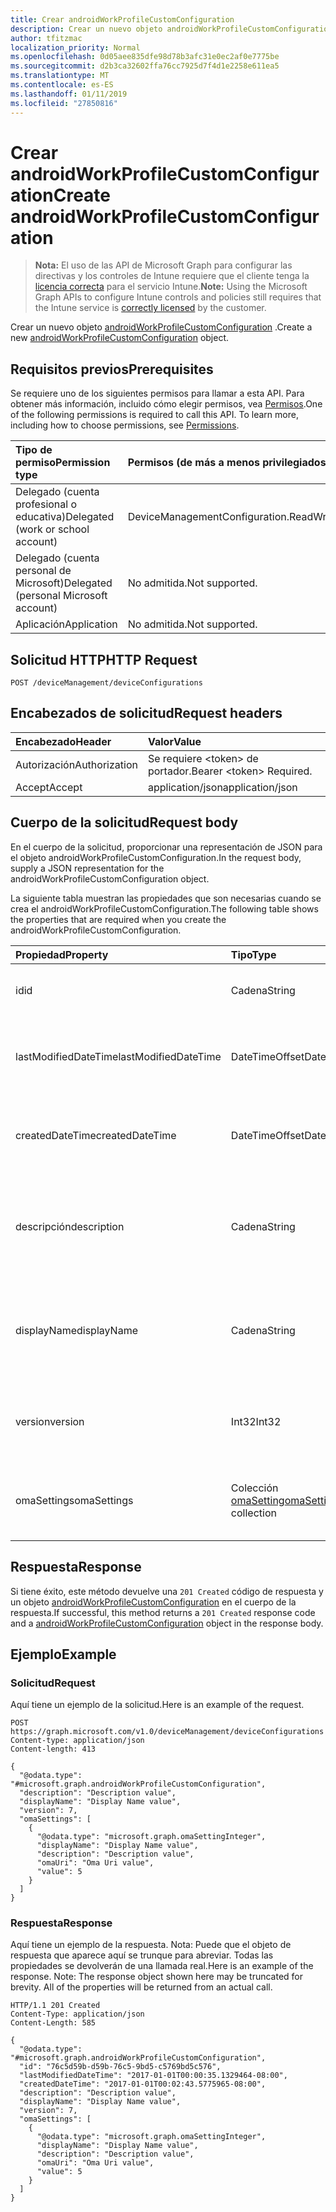 ```yaml
---
title: Crear androidWorkProfileCustomConfiguration
description: Crear un nuevo objeto androidWorkProfileCustomConfiguration.
author: tfitzmac
localization_priority: Normal
ms.openlocfilehash: 0d05aee835dfe98d78b3afc31e0ec2af0e7775be
ms.sourcegitcommit: d2b3ca32602ffa76cc7925d7f4d1e2258e611ea5
ms.translationtype: MT
ms.contentlocale: es-ES
ms.lasthandoff: 01/11/2019
ms.locfileid: "27850816"
---
```

# <a name="create-androidworkprofilecustomconfiguration"></a><span data-ttu-id="6088f-103">Crear androidWorkProfileCustomConfiguration</span><span class="sxs-lookup"><span data-stu-id="6088f-103">Create androidWorkProfileCustomConfiguration</span></span>

> <span data-ttu-id="6088f-104">**Nota:** El uso de las API de Microsoft Graph para configurar las directivas y los controles de Intune requiere que el cliente tenga la [licencia correcta](https://go.microsoft.com/fwlink/?linkid=839381) para el servicio Intune.</span><span class="sxs-lookup"><span data-stu-id="6088f-104">**Note:** Using the Microsoft Graph APIs to configure Intune controls and policies still requires that the Intune service is [correctly licensed](https://go.microsoft.com/fwlink/?linkid=839381) by the customer.</span></span>

<span data-ttu-id="6088f-105">Crear un nuevo objeto [androidWorkProfileCustomConfiguration](../resources/intune-deviceconfig-androidworkprofilecustomconfiguration.md) .</span><span class="sxs-lookup"><span data-stu-id="6088f-105">Create a new [androidWorkProfileCustomConfiguration](../resources/intune-deviceconfig-androidworkprofilecustomconfiguration.md) object.</span></span>
## <a name="prerequisites"></a><span data-ttu-id="6088f-106">Requisitos previos</span><span class="sxs-lookup"><span data-stu-id="6088f-106">Prerequisites</span></span>
<span data-ttu-id="6088f-p101">Se requiere uno de los siguientes permisos para llamar a esta API. Para obtener más información, incluido cómo elegir permisos, vea [Permisos](/graph/permissions-reference).</span><span class="sxs-lookup"><span data-stu-id="6088f-p101">One of the following permissions is required to call this API. To learn more, including how to choose permissions, see [Permissions](/graph/permissions-reference).</span></span>

|<span data-ttu-id="6088f-109">Tipo de permiso</span><span class="sxs-lookup"><span data-stu-id="6088f-109">Permission type</span></span>|<span data-ttu-id="6088f-110">Permisos (de más a menos privilegiados)</span><span class="sxs-lookup"><span data-stu-id="6088f-110">Permissions (from most to least privileged)</span></span>|
|:---|:---|
|<span data-ttu-id="6088f-111">Delegado (cuenta profesional o educativa)</span><span class="sxs-lookup"><span data-stu-id="6088f-111">Delegated (work or school account)</span></span>|<span data-ttu-id="6088f-112">DeviceManagementConfiguration.ReadWrite.All</span><span class="sxs-lookup"><span data-stu-id="6088f-112">DeviceManagementConfiguration.ReadWrite.All</span></span>|
|<span data-ttu-id="6088f-113">Delegado (cuenta personal de Microsoft)</span><span class="sxs-lookup"><span data-stu-id="6088f-113">Delegated (personal Microsoft account)</span></span>|<span data-ttu-id="6088f-114">No admitida.</span><span class="sxs-lookup"><span data-stu-id="6088f-114">Not supported.</span></span>|
|<span data-ttu-id="6088f-115">Aplicación</span><span class="sxs-lookup"><span data-stu-id="6088f-115">Application</span></span>|<span data-ttu-id="6088f-116">No admitida.</span><span class="sxs-lookup"><span data-stu-id="6088f-116">Not supported.</span></span>|

## <a name="http-request"></a><span data-ttu-id="6088f-117">Solicitud HTTP</span><span class="sxs-lookup"><span data-stu-id="6088f-117">HTTP Request</span></span>
<!-- {
  "blockType": "ignored"
}
-->
``` http
POST /deviceManagement/deviceConfigurations
```

## <a name="request-headers"></a><span data-ttu-id="6088f-118">Encabezados de solicitud</span><span class="sxs-lookup"><span data-stu-id="6088f-118">Request headers</span></span>
|<span data-ttu-id="6088f-119">Encabezado</span><span class="sxs-lookup"><span data-stu-id="6088f-119">Header</span></span>|<span data-ttu-id="6088f-120">Valor</span><span class="sxs-lookup"><span data-stu-id="6088f-120">Value</span></span>|
|:---|:---|
|<span data-ttu-id="6088f-121">Autorización</span><span class="sxs-lookup"><span data-stu-id="6088f-121">Authorization</span></span>|<span data-ttu-id="6088f-122">Se requiere &lt;token&gt; de portador.</span><span class="sxs-lookup"><span data-stu-id="6088f-122">Bearer &lt;token&gt; Required.</span></span>|
|<span data-ttu-id="6088f-123">Accept</span><span class="sxs-lookup"><span data-stu-id="6088f-123">Accept</span></span>|<span data-ttu-id="6088f-124">application/json</span><span class="sxs-lookup"><span data-stu-id="6088f-124">application/json</span></span>|

## <a name="request-body"></a><span data-ttu-id="6088f-125">Cuerpo de la solicitud</span><span class="sxs-lookup"><span data-stu-id="6088f-125">Request body</span></span>
<span data-ttu-id="6088f-126">En el cuerpo de la solicitud, proporcionar una representación de JSON para el objeto androidWorkProfileCustomConfiguration.</span><span class="sxs-lookup"><span data-stu-id="6088f-126">In the request body, supply a JSON representation for the androidWorkProfileCustomConfiguration object.</span></span>

<span data-ttu-id="6088f-127">La siguiente tabla muestran las propiedades que son necesarias cuando se crea el androidWorkProfileCustomConfiguration.</span><span class="sxs-lookup"><span data-stu-id="6088f-127">The following table shows the properties that are required when you create the androidWorkProfileCustomConfiguration.</span></span>

|<span data-ttu-id="6088f-128">Propiedad</span><span class="sxs-lookup"><span data-stu-id="6088f-128">Property</span></span>|<span data-ttu-id="6088f-129">Tipo</span><span class="sxs-lookup"><span data-stu-id="6088f-129">Type</span></span>|<span data-ttu-id="6088f-130">Descripción</span><span class="sxs-lookup"><span data-stu-id="6088f-130">Description</span></span>|
|:---|:---|:---|
|<span data-ttu-id="6088f-131">id</span><span class="sxs-lookup"><span data-stu-id="6088f-131">id</span></span>|<span data-ttu-id="6088f-132">Cadena</span><span class="sxs-lookup"><span data-stu-id="6088f-132">String</span></span>|<span data-ttu-id="6088f-133">Clave de la entidad.</span><span class="sxs-lookup"><span data-stu-id="6088f-133">Key of the entity.</span></span> <span data-ttu-id="6088f-134">Heredado de [deviceConfiguration](../resources/intune-deviceconfig-deviceconfiguration.md)</span><span class="sxs-lookup"><span data-stu-id="6088f-134">Inherited from [deviceConfiguration](../resources/intune-deviceconfig-deviceconfiguration.md)</span></span>|
|<span data-ttu-id="6088f-135">lastModifiedDateTime</span><span class="sxs-lookup"><span data-stu-id="6088f-135">lastModifiedDateTime</span></span>|<span data-ttu-id="6088f-136">DateTimeOffset</span><span class="sxs-lookup"><span data-stu-id="6088f-136">DateTimeOffset</span></span>|<span data-ttu-id="6088f-137">Fecha y hora en la que se modificó el objeto por última vez.</span><span class="sxs-lookup"><span data-stu-id="6088f-137">DateTime the object was last modified.</span></span> <span data-ttu-id="6088f-138">Heredado de [deviceConfiguration](../resources/intune-deviceconfig-deviceconfiguration.md)</span><span class="sxs-lookup"><span data-stu-id="6088f-138">Inherited from [deviceConfiguration](../resources/intune-deviceconfig-deviceconfiguration.md)</span></span>|
|<span data-ttu-id="6088f-139">createdDateTime</span><span class="sxs-lookup"><span data-stu-id="6088f-139">createdDateTime</span></span>|<span data-ttu-id="6088f-140">DateTimeOffset</span><span class="sxs-lookup"><span data-stu-id="6088f-140">DateTimeOffset</span></span>|<span data-ttu-id="6088f-141">Fecha y hora en la que se creó el objeto.</span><span class="sxs-lookup"><span data-stu-id="6088f-141">DateTime the object was created.</span></span> <span data-ttu-id="6088f-142">Heredado de [deviceConfiguration](../resources/intune-deviceconfig-deviceconfiguration.md)</span><span class="sxs-lookup"><span data-stu-id="6088f-142">Inherited from [deviceConfiguration](../resources/intune-deviceconfig-deviceconfiguration.md)</span></span>|
|<span data-ttu-id="6088f-143">descripción</span><span class="sxs-lookup"><span data-stu-id="6088f-143">description</span></span>|<span data-ttu-id="6088f-144">Cadena</span><span class="sxs-lookup"><span data-stu-id="6088f-144">String</span></span>|<span data-ttu-id="6088f-145">Descripción proporcionada por el administrador de la configuración del dispositivo.</span><span class="sxs-lookup"><span data-stu-id="6088f-145">Admin provided description of the Device Configuration.</span></span> <span data-ttu-id="6088f-146">Heredado de [deviceConfiguration](../resources/intune-deviceconfig-deviceconfiguration.md)</span><span class="sxs-lookup"><span data-stu-id="6088f-146">Inherited from [deviceConfiguration](../resources/intune-deviceconfig-deviceconfiguration.md)</span></span>|
|<span data-ttu-id="6088f-147">displayName</span><span class="sxs-lookup"><span data-stu-id="6088f-147">displayName</span></span>|<span data-ttu-id="6088f-148">Cadena</span><span class="sxs-lookup"><span data-stu-id="6088f-148">String</span></span>|<span data-ttu-id="6088f-149">Nombre proporcionado por el administrador de la configuración del dispositivo.</span><span class="sxs-lookup"><span data-stu-id="6088f-149">Admin provided name of the device configuration.</span></span> <span data-ttu-id="6088f-150">Heredado de [deviceConfiguration](../resources/intune-deviceconfig-deviceconfiguration.md)</span><span class="sxs-lookup"><span data-stu-id="6088f-150">Inherited from [deviceConfiguration](../resources/intune-deviceconfig-deviceconfiguration.md)</span></span>|
|<span data-ttu-id="6088f-151">version</span><span class="sxs-lookup"><span data-stu-id="6088f-151">version</span></span>|<span data-ttu-id="6088f-152">Int32</span><span class="sxs-lookup"><span data-stu-id="6088f-152">Int32</span></span>|<span data-ttu-id="6088f-153">Versión de la configuración del dispositivo.</span><span class="sxs-lookup"><span data-stu-id="6088f-153">Version of the device configuration.</span></span> <span data-ttu-id="6088f-154">Heredado de [deviceConfiguration](../resources/intune-deviceconfig-deviceconfiguration.md)</span><span class="sxs-lookup"><span data-stu-id="6088f-154">Inherited from [deviceConfiguration](../resources/intune-deviceconfig-deviceconfiguration.md)</span></span>|
|<span data-ttu-id="6088f-155">omaSettings</span><span class="sxs-lookup"><span data-stu-id="6088f-155">omaSettings</span></span>|<span data-ttu-id="6088f-156">Colección [omaSetting](../resources/intune-deviceconfig-omasetting.md)</span><span class="sxs-lookup"><span data-stu-id="6088f-156">[omaSetting](../resources/intune-deviceconfig-omasetting.md) collection</span></span>|<span data-ttu-id="6088f-157">Configuración de OMA.</span><span class="sxs-lookup"><span data-stu-id="6088f-157">OMA settings.</span></span> <span data-ttu-id="6088f-158">Esta colección puede contener un máximo de 500 elementos.</span><span class="sxs-lookup"><span data-stu-id="6088f-158">This collection can contain a maximum of 500 elements.</span></span>|



## <a name="response"></a><span data-ttu-id="6088f-159">Respuesta</span><span class="sxs-lookup"><span data-stu-id="6088f-159">Response</span></span>
<span data-ttu-id="6088f-160">Si tiene éxito, este método devuelve una `201 Created` código de respuesta y un objeto [androidWorkProfileCustomConfiguration](../resources/intune-deviceconfig-androidworkprofilecustomconfiguration.md) en el cuerpo de la respuesta.</span><span class="sxs-lookup"><span data-stu-id="6088f-160">If successful, this method returns a `201 Created` response code and a [androidWorkProfileCustomConfiguration](../resources/intune-deviceconfig-androidworkprofilecustomconfiguration.md) object in the response body.</span></span>

## <a name="example"></a><span data-ttu-id="6088f-161">Ejemplo</span><span class="sxs-lookup"><span data-stu-id="6088f-161">Example</span></span>
### <a name="request"></a><span data-ttu-id="6088f-162">Solicitud</span><span class="sxs-lookup"><span data-stu-id="6088f-162">Request</span></span>
<span data-ttu-id="6088f-163">Aquí tiene un ejemplo de la solicitud.</span><span class="sxs-lookup"><span data-stu-id="6088f-163">Here is an example of the request.</span></span>
``` http
POST https://graph.microsoft.com/v1.0/deviceManagement/deviceConfigurations
Content-type: application/json
Content-length: 413

{
  "@odata.type": "#microsoft.graph.androidWorkProfileCustomConfiguration",
  "description": "Description value",
  "displayName": "Display Name value",
  "version": 7,
  "omaSettings": [
    {
      "@odata.type": "microsoft.graph.omaSettingInteger",
      "displayName": "Display Name value",
      "description": "Description value",
      "omaUri": "Oma Uri value",
      "value": 5
    }
  ]
}
```

### <a name="response"></a><span data-ttu-id="6088f-164">Respuesta</span><span class="sxs-lookup"><span data-stu-id="6088f-164">Response</span></span>
<span data-ttu-id="6088f-p109">Aquí tiene un ejemplo de la respuesta. Nota: Puede que el objeto de respuesta que aparece aquí se trunque para abreviar. Todas las propiedades se devolverán de una llamada real.</span><span class="sxs-lookup"><span data-stu-id="6088f-p109">Here is an example of the response. Note: The response object shown here may be truncated for brevity. All of the properties will be returned from an actual call.</span></span>
``` http
HTTP/1.1 201 Created
Content-Type: application/json
Content-Length: 585

{
  "@odata.type": "#microsoft.graph.androidWorkProfileCustomConfiguration",
  "id": "76c5d59b-d59b-76c5-9bd5-c5769bd5c576",
  "lastModifiedDateTime": "2017-01-01T00:00:35.1329464-08:00",
  "createdDateTime": "2017-01-01T00:02:43.5775965-08:00",
  "description": "Description value",
  "displayName": "Display Name value",
  "version": 7,
  "omaSettings": [
    {
      "@odata.type": "microsoft.graph.omaSettingInteger",
      "displayName": "Display Name value",
      "description": "Description value",
      "omaUri": "Oma Uri value",
      "value": 5
    }
  ]
}
```



